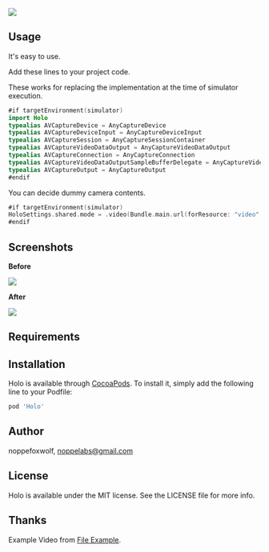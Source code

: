 ![](https://github.com/noppefoxwolf/Holo/blob/master/.github/Logo.png)

## Usage 

It's easy to use.

Add these lines to your project code.

These works for replacing the implementation at the time of simulator execution.

```swift
#if targetEnvironment(simulator)
import Holo
typealias AVCaptureDevice = AnyCaptureDevice
typealias AVCaptureDeviceInput = AnyCaptureDeviceInput
typealias AVCaptureSession = AnyCaptureSessionContainer
typealias AVCaptureVideoDataOutput = AnyCaptureVideoDataOutput
typealias AVCaptureConnection = AnyCaptureConnection
typealias AVCaptureVideoDataOutputSampleBufferDelegate = AnyCaptureVideoDataOutputSampleBufferDelegate
typealias AVCaptureOutput = AnyCaptureOutput
#endif
```

You can decide dummy camera contents.

```swift
#if targetEnvironment(simulator)
HoloSettings.shared.mode = .video(Bundle.main.url(forResource: "video", withExtension: "mp4")!)
#endif
```

## Screenshots

**Before**

![](https://github.com/noppefoxwolf/Holo/blob/master/.github/1.gif)

**After**

![](https://github.com/noppefoxwolf/Holo/blob/master/.github/2.gif)

## Requirements

## Installation

Holo is available through [CocoaPods](https://cocoapods.org). To install
it, simply add the following line to your Podfile:

```ruby
pod 'Holo'
```

## Author

noppefoxwolf, noppelabs@gmail.com

## License

Holo is available under the MIT license. See the LICENSE file for more info.

## Thanks

Example Video from [File Example](https://file-examples.com/index.php).
